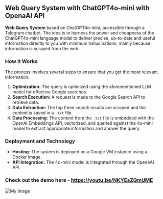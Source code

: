 ## Web Query System with ChatGPT4o-mini with OpenaAI API

**Web Query System** based on ChatGPT4o-mini, accessible through a Telegram chatbot. The idea is to harness the power and cheapness of the ChatGPT4o-mini language model to deliver precise, up-to-date and useful information directly to you with minimum hallucinations, mainly because information is scraped from the web.

### How It Works
The process involves several steps to ensure that you get the most relevant information:
1. **Optimization:** The query is optimized using the aforementioned LLM model for effective Google searches.
2. **Search Execution:** A request is made to the Google Search API to retrieve data.
3. **Data Extraction:** The top three search results are scraped and the content is saved in a `.txt` file.
4. **Data Processing:** The content from the `.txt` file is embedded with the OpenAI Embeddings API, vectorized, and queried against the 4o-mini model to extract appropriate information and answer the query.

### Deployment and Technology
- **Hosting:** The system is deployed on a Google VM instance using a Docker image.
- **API Integration:** The 4o-mini model is integrated through the OpenaAI API.

### Check out the demo here - https://youtu.be/NKYEsZQmUME
![My Image](https://i.imgur.com/J6VgNMP.png)
